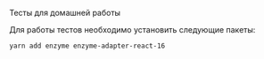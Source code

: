 Тесты для домашней работы

Для работы тестов необходимо установить следующие пакеты:

```sh
yarn add enzyme enzyme-adapter-react-16
```
